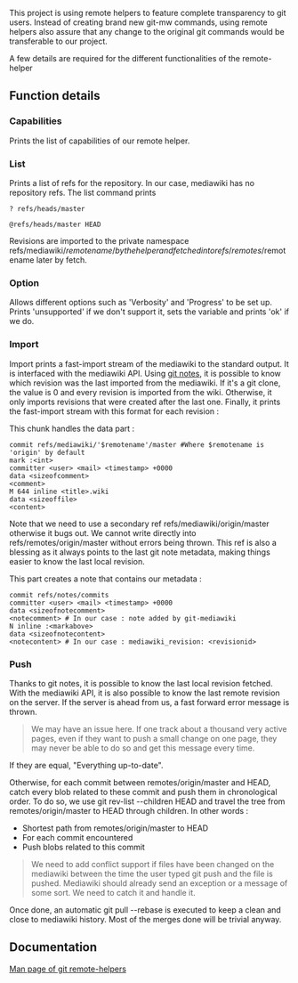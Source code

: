This project is using remote helpers to feature complete transparency to git users. Instead of creating brand new git-mw commands, using remote helpers also assure that any change to the original git commands would be transferable to our project.

A few details are required for the different functionalities of the remote-helper

## Function details

### Capabilities
Prints the list of capabilities of our remote helper. 

### List

Prints a list of refs for the repository. In our case, mediawiki has no repository refs. The list command prints

`? refs/heads/master`

`@refs/heads/master HEAD`

Revisions are imported to the private namespace refs/mediawiki/$remotename/ by the helper and fetched into refs/remotes/$remotename later by fetch.


### Option

Allows different options such as 'Verbosity' and 'Progress' to be set up.
Prints 'unsupported' if we don't support it, sets the variable and prints 'ok' if we do.

### Import

Import prints a fast-import stream of the mediawiki to the standard output. It is interfaced with the mediawiki API. Using [git notes](Git-notes.md), it is possible to know which revision was the last imported from the mediawiki. If it's a git clone, the value is 0 and every revision is imported from the wiki. Otherwise, it only imports revisions that were created after the last one. Finally, it prints the fast-import stream with this format for each revision :

This chunk handles the data part :

```
commit refs/mediawiki/'$remotename'/master #Where $remotename is 'origin' by default
mark :<int>
committer <user> <mail> <timestamp> +0000
data <sizeofcomment>
<comment>
M 644 inline <title>.wiki
data <sizeoffile>
<content>
```

Note that we need to use a secondary ref refs/mediawiki/origin/master otherwise it bugs out. We cannot write directly into refs/remotes/origin/master without errors being thrown. This ref is also a blessing as it always points to the last git note metadata, making things easier to know the last local revision.

This part creates a note that contains our metadata : 

```
commit refs/notes/commits
committer <user> <mail> <timestamp> +0000
data <sizeofnotecomment>
<notecomment> # In our case : note added by git-mediawiki
N inline :<markabove>
data <sizeofnotecontent>
<notecontent> # In our case : mediawiki_revision: <revisionid>
```

### Push

Thanks to git notes, it is possible to know the last local revision fetched. With the mediawiki API, it is also possible to know the last remote revision on the server. If the server is ahead from us, a fast forward error message is thrown.

> We may have an issue here. If one track about a thousand very active pages, even if they want to push a small change on one page, they may never be able to do so and get this message every time.

If they are equal, "Everything up-to-date".

Otherwise, for each commit between remotes/origin/master and HEAD, catch every blob related to these commit and push them in chronological order. To do so, we use git rev-list --children HEAD and travel the tree from remotes/origin/master to HEAD through children. In other words :

* Shortest path from remotes/origin/master to HEAD
* For each commit encountered
* Push blobs related to this commit

> We need to add conflict support if files have been changed on the mediawiki between the time the user typed git push and the file is pushed. Mediawiki should already send an exception or a message of some sort. We need to catch it and handle it.

Once done, an automatic git pull --rebase is executed to keep a clean and close to mediawiki history. Most of the merges done will be trivial anyway.

## Documentation 

[Man page of git remote-helpers](http://www.kernel.org/pub/software/scm/git/docs/git-remote-helpers.html)
